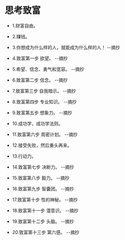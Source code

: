 # 思考致富

- 1.财富自由。

- 2.赚钱。

- 3.你想成为什么样的人，就能成为什么样的人！ --摘抄

- 4.致富第一步 欲望。 --摘抄

- 5.希望、信念、勇气和宽容。 --摘抄

- 6.致富第二步 信念。 --摘抄

- 7.致富第三步 自我暗示。 --摘抄

- 8.致富第四步 专业知识。 --摘抄

- 9.致富第五步 想象力。 --摘抄

- 10.成功学，成功学法则。

- 11.致富第六步 周密计划。 --摘抄

- 12.接受失败，然后重头再来。

- 13.行动力。

- 14.致富第七步 决断力。 --摘抄

- 15.致富第八步 毅力。 --摘抄

- 16.致富第九步 智囊团。 --摘抄

- 17.致富第十步 性的神秘。 --摘抄

- 18.致富第十一步 潜意识。 --摘抄

- 19.致富第十二步 头脑。 --摘抄

- 20.致富第十三步 第六感。 --摘抄
